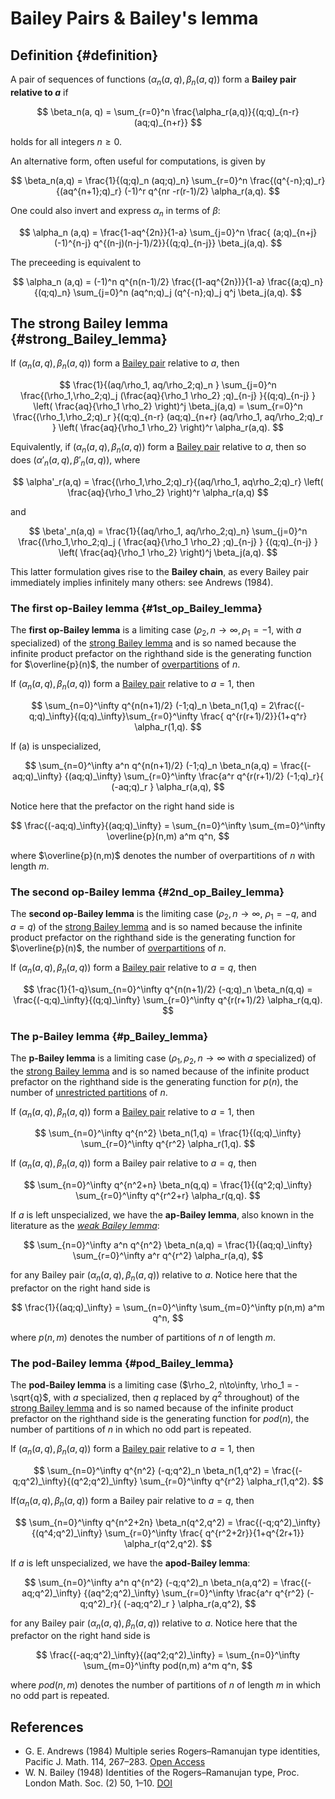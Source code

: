 # Bailey Pairs & Bailey's lemma

## Definition {#definition}

A pair of sequences of functions $(\alpha_n(a,q),\beta_n(a,q))$ form a **Bailey pair relative to $a$** if

$$ \beta_n(a, q) = \sum_{r=0}^n \frac{\alpha_r(a,q)}{(q;q)_{n-r}(aq;q)_{n+r}} $$

holds for all integers $n \geq 0$.

An alternative form, often useful for computations, is given by

$$ \beta_n(a,q) = \frac{1}{(q;q)_n (aq;q)_n} \sum_{r=0}^n \frac{(q^{-n};q)_r}{(aq^{n+1};q)_r} (-1)^r q^{nr -r(r-1)/2} \alpha_r(a,q). $$

One could also invert and express $\alpha_n$ in terms of $\beta$:

$$ \alpha_n (a,q) = \frac{1-aq^{2n}}{1-a} \sum_{j=0}^n \frac{ (a;q)_{n+j} (-1)^{n-j} q^{(n-j)(n-j-1)/2}}{(q;q)_{n-j}} \beta_j(a,q). $$

The preceeding is equivalent to

$$ \alpha_n (a,q) = (-1)^n q^{n(n-1)/2} \frac{(1-aq^{2n})}{1-a} \frac{(a;q)_n}{(q;q)_n} \sum_{j=0}^n (aq^n;q)_j (q^{-n};q)_j q^j \beta_j(a,q). $$


## The strong Bailey lemma {#strong_Bailey_lemma}

If $\big(\alpha_n(a,q), \beta_n(a,q)\big)$ form a [Bailey pair](#definition) relative to $a$, then

$$
\frac{1}{(aq/\rho_1, aq/\rho_2;q)_n } \sum_{j=0}^n  \frac{(\rho_1,\rho_2;q)_j (\frac{aq}{\rho_1 \rho_2} ;q)_{n-j} }{(q;q)_{n-j} } \left( \frac{aq}{\rho_1 \rho_2}  \right)^j \beta_j(a,q) 
= \sum_{r=0}^n \frac{(\rho_1,\rho_2;q)_r }{(q;q)_{n-r} (aq;q)_{n+r} (aq/\rho_1, aq/\rho_2;q)_r } \left( \frac{aq}{\rho_1 \rho_2}  \right)^r \alpha_r(a,q).
$$

Equivalently, if $\big(\alpha_n(a,q), \beta_n(a,q)\big)$ form a [Bailey pair](#definition) relative to $a$, then so does $\big(\alpha'_n(a,q), \beta'_n(a,q)\big)$, where

$$ \alpha'_r(a,q) = \frac{(\rho_1,\rho_2;q)_r}{(aq/\rho_1, aq\rho_2;q)_r} \left( \frac{aq}{\rho_1 \rho_2} \right)^r \alpha_r(a,q) $$

and

$$ \beta'_n(a,q) = \frac{1}{(aq/\rho_1, aq/\rho_2;q)_n} \sum_{j=0}^n \frac{(\rho_1,\rho_2;q)_j ( \frac{aq}{\rho_1 \rho_2} ;q)_{n-j} } {(q;q)_{n-j} } \left( \frac{aq}{\rho_1 \rho_2}   \right)^j \beta_j(a,q). $$

This latter formulation gives rise to the **Bailey chain**, as every Bailey pair immediately implies infinitely many others: see  Andrews (1984).


### The first op-Bailey lemma {#1st_op_Bailey_lemma}

The **first op-Bailey lemma** is a limiting case ($\rho_2, n\to\infty, \rho_1 =-{1},$ with $a$ specialized) of the [strong Bailey lemma](#strong_Bailey_lemma) and is so named because the infinite product prefactor on the righthand side is the generating function for $\overline{p}(n)$, the number of [overpartitions](partitions.html#overpartitions) of $n$.

If $\big(\alpha_n(a,q), \beta_n(a,q)\big)$ form a [Bailey pair](#definition) relative to $a=1$, then

$$ \sum_{n=0}^\infty q^{n(n+1)/2} (-1;q)_n \beta_n(1,q) = 2\frac{(-q;q)_\infty}{(q;q)_\infty}\sum_{r=0}^\infty \frac{ q^{r(r+1)/2}}{1+q^r} \alpha_r(1,q). $$

If \(a\) is unspecialized,

$$ \sum_{n=0}^\infty a^n q^{n(n+1)/2} (-1;q)_n \beta_n(a,q) = \frac{(-aq;q)_\infty} {(aq;q)_\infty} \sum_{r=0}^\infty \frac{a^r q^{r(r+1)/2} (-1;q)_r}{ (-aq;q)_r } \alpha_r(a,q), $$

Notice here that the prefactor on the right hand side is

$$ \frac{(-aq;q)_\infty}{(aq;q)_\infty} = \sum_{n=0}^\infty \sum_{m=0}^\infty  \overline{p}(n,m) a^m q^n, $$

where $\overline{p}(n,m)$ denotes the number of overpartitions of $n$ with length $m$.


### The second op-Bailey lemma {#2nd_op_Bailey_lemma}

The **second op-Bailey lemma** is the limiting case ($\rho_2, n\to\infty$, $\rho_1 = -q$, and $a=q$) of the [strong Bailey lemma](#strong_Bailey_lemma) and is so named because the infinite product prefactor on the righthand side is the generating function for $\overline{p}(n)$, the number of [overpartitions](partitions.html#overpartitions) of $n$.

If $\big(\alpha_n(a,q), \beta_n(a,q)\big)$ form a [Bailey pair](#definition) relative to $a=q$, then

$$ \frac{1}{1-q}\sum_{n=0}^\infty q^{n(n+1)/2} (-q;q)_n \beta_n(q,q) = \frac{(-q;q)_\infty}{(q;q)_\infty} \sum_{r=0}^\infty  q^{r(r+1)/2} \alpha_r(q,q). $$


### The p-Bailey lemma {#p_Bailey_lemma}

The **p-Bailey lemma** is a limiting case ($\rho_1, \rho_2, n\to\infty$ with $a$ specialized) of the [strong Bailey lemma](#strong_Bailey_lemma) and is so named because of the infinite product prefactor on the righthand side is the generating function for $p(n)$, the number of [unrestricted partitions](partitions.html#integer_partitions) of $n$.

If $\big(\alpha_n(a,q), \beta_n(a,q)\big)$ form a [Bailey pair](#definition) relative to $a=1$, then

$$ \sum_{n=0}^\infty q^{n^2} \beta_n(1,q) = \frac{1}{(q;q)_\infty} \sum_{r=0}^\infty q^{r^2} \alpha_r(1,q). $$

If $\big(\alpha_n(a,q), \beta_n(a,q)\big)$ form a Bailey pair relative to $a=q$, then

$$ \sum_{n=0}^\infty q^{n^2+n} \beta_n(q,q) = \frac{1}{(q^2;q)_\infty} \sum_{r=0}^\infty q^{r^2+r} \alpha_r(q,q). $$

If $a$ is left unspecialized, we have the **ap-Bailey lemma**, also known in the literature as the [_weak Bailey lemma_](https://dlmf.nist.gov/17.12):

$$ \sum_{n=0}^\infty a^n q^{n^2} \beta_n(a,q) = \frac{1}{(aq;q)_\infty} \sum_{r=0}^\infty a^r q^{r^2} \alpha_r(a,q), $$

for any Bailey pair $\big(\alpha_n(a,q), \beta_n(a,q)\big)$ relative to $a$.  Notice here that the prefactor on the right hand side is

$$ \frac{1}{(aq;q)_\infty} = \sum_{n=0}^\infty \sum_{m=0}^\infty p(n,m) a^m q^n, $$

where $p(n,m)$ denotes the number of partitions of $n$ of length $m$.


### The pod-Bailey lemma {#pod_Bailey_lemma}

The **pod-Bailey lemma** is a limiting case ($\rho_2, n\to\infty, \rho_1 = -\sqrt{q}$, with $a$ specialized, then $q$ replaced by $q^2$ throughout) of the [strong Bailey lemma](#strong_Bailey_lemma) and is so named because of the infinite product prefactor on the righthand side is the generating function for $pod(n)$, the number of partitions of $n$ in which no odd part is repeated. 

If $\big(\alpha_n(a,q), \beta_n(a,q)\big)$ form a [Bailey pair](#definition) relative to $a=1$,  then

$$ \sum_{n=0}^\infty q^{n^2} (-q;q^2)_n \beta_n(1,q^2) = \frac{(-q;q^2)_\infty}{(q^2;q^2)_\infty} \sum_{r=0}^\infty q^{r^2} \alpha_r(1,q^2). $$


If$\big(\alpha_n(a,q), \beta_n(a,q)\big)$ form a Bailey pair relative to $a=q$, then

$$ \sum_{n=0}^\infty q^{n^2+2n} \beta_n(q^2,q^2) = \frac{(-q;q^2)_\infty}{(q^4;q^2)_\infty} \sum_{r=0}^\infty \frac{ q^{r^2+2r}}{1+q^{2r+1}} \alpha_r(q^2,q^2). $$


If $a$ is left unspecialized, we have the **apod-Bailey lemma**:

$$ \sum_{n=0}^\infty a^n q^{n^2} (-q;q^2)_n \beta_n(a,q^2) = \frac{(-aq;q^2)_\infty} {(aq^2;q^2)_\infty} \sum_{r=0}^\infty \frac{a^r q^{r^2} (-q;q^2)_r}{ (-aq;q^2)_r } \alpha_r(a,q^2), $$

for any Bailey pair $\big(\alpha_n(a,q), \beta_n(a,q)\big)$ relative to
$a$. Notice here that the prefactor on the right hand side is

$$ \frac{(-aq;q^2)_\infty}{(aq^2;q^2)_\infty} = \sum_{n=0}^\infty \sum_{m=0}^\infty pod(n,m) a^m q^n, $$

where $pod(n,m)$ denotes the number of partitions of $n$ of length $m$ in which no odd part is repeated.


## References

- G. E. Andrews (1984) Multiple series Rogers–Ramanujan type identities, Pacific J. Math. 114, 267–283. [Open Access](https://projecteuclid.org/journals/pacific-journal-of-mathematics/volume-114/issue-2/Multiple-series-Rogers-Ramanujan-type-identities/pjm/1102708707.full)
- W. N. Bailey (1948) Identities of the Rogers–Ramanujan type, Proc. London Math. Soc. (2) 50, 1–10. [DOI](https://doi.org/10.1112/plms/s2-50.1.1)
